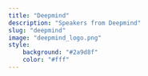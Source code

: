 ```yaml
---
title: "Deepmind"
description: "Speakers from Deepmind"
slug: "deepmind"
image: "deepmind_logo.png"
style:
    background: "#2a9d8f"
    color: "#fff"
---
```

